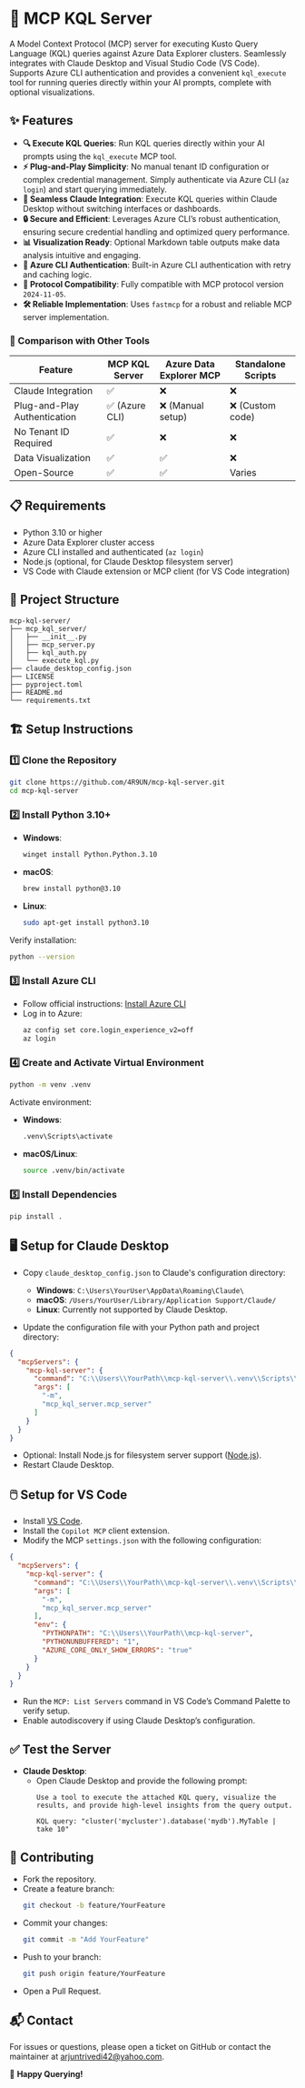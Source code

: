 # 🚀 MCP KQL Server

A Model Context Protocol (MCP) server for executing Kusto Query Language (KQL) queries against Azure Data Explorer clusters. Seamlessly integrates with Claude Desktop and Visual Studio Code (VS Code). Supports Azure CLI authentication and provides a convenient `kql_execute` tool for running queries directly within your AI prompts, complete with optional visualizations.

## ✨ Features

- **🔍 Execute KQL Queries**: Run KQL queries directly within your AI prompts using the `kql_execute` MCP tool.
- **⚡ Plug-and-Play Simplicity**: No manual tenant ID configuration or complex credential management. Simply authenticate via Azure CLI (`az login`) and start querying immediately.
- **🤖 Seamless Claude Integration**: Execute KQL queries within Claude Desktop without switching interfaces or dashboards.
- **🔒 Secure and Efficient**: Leverages Azure CLI’s robust authentication, ensuring secure credential handling and optimized query performance.
- **📊 Visualization Ready**: Optional Markdown table outputs make data analysis intuitive and engaging.
- **🔑 Azure CLI Authentication**: Built-in Azure CLI authentication with retry and caching logic.
- **📡 Protocol Compatibility**: Fully compatible with MCP protocol version `2024-11-05`.
- **🛠️ Reliable Implementation**: Uses `fastmcp` for a robust and reliable MCP server implementation.

### 📌 Comparison with Other Tools

| Feature                      | MCP KQL Server | Azure Data Explorer MCP | Standalone Scripts |
|------------------------------|----------------|-------------------------|--------------------|
| Claude Integration           | ✅             | ❌                      | ❌                 |
| Plug-and-Play Authentication | ✅ (Azure CLI) | ❌ (Manual setup)       | ❌ (Custom code)   |
| No Tenant ID Required        | ✅             | ❌                      | ❌                 |
| Data Visualization           | ✅             | ✅                      | ❌                 |
| Open-Source                  | ✅             | ✅                      | Varies             |

## 📋 Requirements

- Python 3.10 or higher
- Azure Data Explorer cluster access
- Azure CLI installed and authenticated (`az login`)
- Node.js (optional, for Claude Desktop filesystem server)
- VS Code with Claude extension or MCP client (for VS Code integration)

## 📂 Project Structure

```
mcp-kql-server/
├── mcp_kql_server/
│   ├── __init__.py
│   ├── mcp_server.py
│   ├── kql_auth.py
│   └── execute_kql.py
├── claude_desktop_config.json
├── LICENSE
├── pyproject.toml
├── README.md
└── requirements.txt
```

## 🏗️ Setup Instructions

### 1️⃣ Clone the Repository

```bash
git clone https://github.com/4R9UN/mcp-kql-server.git
cd mcp-kql-server
```

### 2️⃣ Install Python 3.10+

- **Windows**:
  ```bash
  winget install Python.Python.3.10
  ```
- **macOS**:
  ```bash
  brew install python@3.10
  ```
- **Linux**:
  ```bash
  sudo apt-get install python3.10
  ```

Verify installation:
```bash
python --version
```

### 3️⃣ Install Azure CLI

- Follow official instructions: [Install Azure CLI](https://docs.microsoft.com/en-us/cli/azure/install-azure-cli)
- Log in to Azure:
  ```bash
  az config set core.login_experience_v2=off
  az login
  ```

### 4️⃣ Create and Activate Virtual Environment

```bash
python -m venv .venv
```

Activate environment:

- **Windows**:
  ```bash
  .venv\Scripts\activate
  ```
- **macOS/Linux**:
  ```bash
  source .venv/bin/activate
  ```

### 5️⃣ Install Dependencies

```bash
pip install .
```

## 🖥️ Setup for Claude Desktop

- Copy `claude_desktop_config.json` to Claude's configuration directory:
  - **Windows**: `C:\Users\YourUser\AppData\Roaming\Claude\`
  - **macOS**: `/Users/YourUser/Library/Application Support/Claude/`
  - **Linux**: Currently not supported by Claude Desktop.

- Update the configuration file with your Python path and project directory:

```json
{
  "mcpServers": {
    "mcp-kql-server": {
      "command": "C:\\Users\\YourPath\\mcp-kql-server\\.venv\\Scripts\\python.exe",
      "args": [
        "-m",
        "mcp_kql_server.mcp_server"
      ]
    }
  }
}
```

- Optional: Install Node.js for filesystem server support ([Node.js](https://nodejs.org/)).
- Restart Claude Desktop.

## 🖱️ Setup for VS Code

- Install [VS Code](https://code.visualstudio.com/).
- Install the `Copilot MCP` client extension.
- Modify the MCP `settings.json` with the following configuration:

```json
{
  "mcpServers": {
    "mcp-kql-server": {
      "command": "C:\\Users\\YourPath\\mcp-kql-server\\.venv\\Scripts\\python.exe",
      "args": [
        "-m",
        "mcp_kql_server.mcp_server"
      ],
      "env": {
        "PYTHONPATH": "C:\\Users\\YourPath\\mcp-kql-server",
        "PYTHONUNBUFFERED": "1",
        "AZURE_CORE_ONLY_SHOW_ERRORS": "true"
      }
    }
  }
}
```

- Run the `MCP: List Servers` command in VS Code’s Command Palette to verify setup.
- Enable autodiscovery if using Claude Desktop’s configuration.

## ✅ Test the Server

- **Claude Desktop**:
  - Open Claude Desktop and provide the following prompt:
    ```
    Use a tool to execute the attached KQL query, visualize the results, and provide high-level insights from the query output.

    KQL query: "cluster('mycluster').database('mydb').MyTable | take 10"
    ```

## 🤝 Contributing

- Fork the repository.
- Create a feature branch:
  ```bash
  git checkout -b feature/YourFeature
  ```
- Commit your changes:
  ```bash
  git commit -m "Add YourFeature"
  ```
- Push to your branch:
  ```bash
  git push origin feature/YourFeature
  ```
- Open a Pull Request.

## 📬 Contact

For issues or questions, please open a ticket on GitHub or contact the maintainer at [arjuntrivedi42@yahoo.com](mailto:arjuntrivedi42@yahoo.com).

🎉 **Happy Querying!**